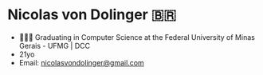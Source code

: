 <h1>Nicolas von Dolinger 🇧🇷</h1>

 - 👨🏻‍💻 Graduating in Computer Science at the Federal University of Minas Gerais - UFMG | DCC
 - 21yo
 - Email: nicolasvondolinger@gmail.com

